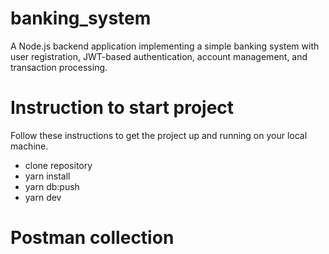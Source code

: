 # banking_system

A Node.js backend application implementing a simple banking system with user registration, JWT-based authentication, account management, and transaction processing.

# Instruction to start project

Follow these instructions to get the project up and running on your local machine.

- clone repository
- yarn install
- yarn db:push
- yarn dev

# Postman collection
